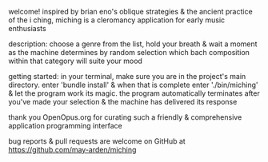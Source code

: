 welcome! inspired by brian eno's oblique strategies & the ancient practice of the i ching, miching is a cleromancy application for early music enthusiasts

description: choose a genre from the list, hold your breath & wait a moment as
the machine determines by random selection which bach composition within that category will suite your mood 

getting started: in your terminal, make sure you are in the project's main directory. enter 'bundle install' & when that is complete enter './bin/miching' & let the program work its magic. the program automatically terminates after you've made your selection & the machine has delivered its response

thank you OpenOpus.org for curating such a friendly & comprehensive application programming interface

bug reports & pull requests are welcome on GitHub at https://github.com/may-arden/miching

##
